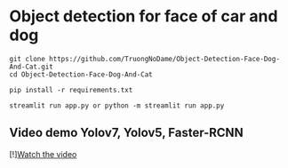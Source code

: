 # Object detection for face of car and dog

    git clone https://github.com/TruongNoDame/Object-Detection-Face-Dog-And-Cat.git
    cd Object-Detection-Face-Dog-And-Cat
    
    pip install -r requirements.txt
    
    streamlit run app.py or python -m streamlit run app.py
 
## Video demo Yolov7, Yolov5, Faster-RCNN
[!][Watch the video](https://github.com/TruongNoDame/Object-Detection-Face-Dog-And-Cat/blob/main/demo15.mp4)
